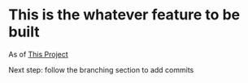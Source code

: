 # This is the whatever feature to be built
As of [This Project](https://www.theodinproject.com/lessons/javascript-using-git-in-the-real-world)

Next step: follow the branching section to add commits